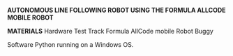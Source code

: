 **AUTONOMOUS LINE FOLLOWING ROBOT USING THE FORMULA ALLCODE MOBILE ROBOT**

**MATERIALS**
Hardware
Test Track
Formula AllCode mobile Robot Buggy

Software
Python running on a Windows OS. 


